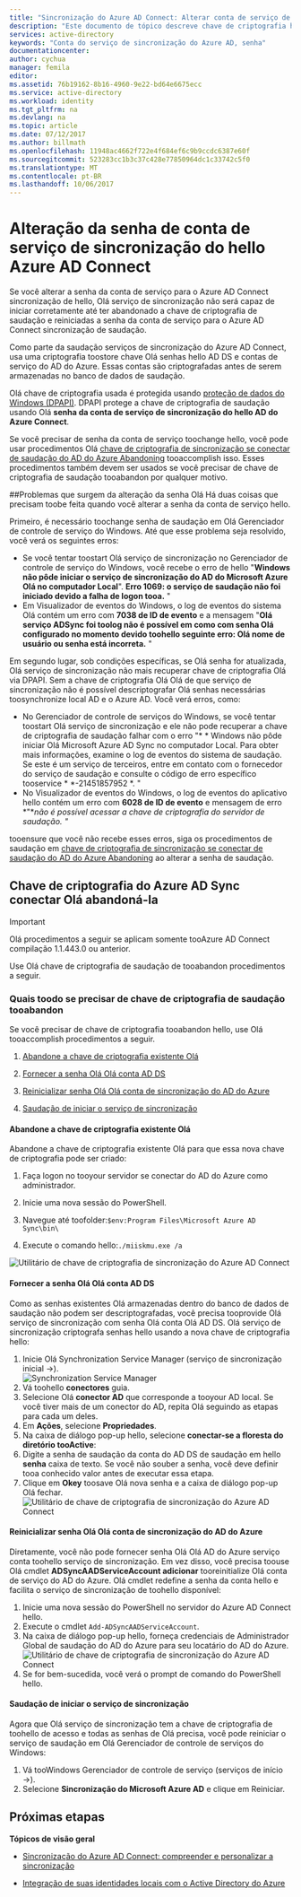 ```yaml
---
title: "Sincronização do Azure AD Connect: Alterar conta de serviço de sincronização se conectar de saudação do AD do Azure | Microsoft Docs"
description: "Este documento de tópico descreve chave de criptografia hello e como tooabandon após a senha de saudação é alterado."
services: active-directory
keywords: "Conta do serviço de sincronização do Azure AD, senha"
documentationcenter: 
author: cychua
manager: femila
editor: 
ms.assetid: 76b19162-8b16-4960-9e22-bd64e6675ecc
ms.service: active-directory
ms.workload: identity
ms.tgt_pltfrm: na
ms.devlang: na
ms.topic: article
ms.date: 07/12/2017
ms.author: billmath
ms.openlocfilehash: 11948ac4662f722e4f684ef6c9b9ccdc6387e60f
ms.sourcegitcommit: 523283cc1b3c37c428e77850964dc1c33742c5f0
ms.translationtype: MT
ms.contentlocale: pt-BR
ms.lasthandoff: 10/06/2017
---
```

# <a name="changing-hello-azure-ad-connect-sync-service-account-password"></a>Alteração da senha de conta de serviço de sincronização do hello Azure AD Connect
Se você alterar a senha da conta de serviço para o Azure AD Connect sincronização de hello, Olá serviço de sincronização não será capaz de iniciar corretamente até ter abandonado a chave de criptografia de saudação e reiniciadas a senha da conta de serviço para o Azure AD Connect sincronização de saudação. 

Como parte da saudação serviços de sincronização do Azure AD Connect, usa uma criptografia toostore chave Olá senhas hello AD DS e contas de serviço do AD do Azure.  Essas contas são criptografadas antes de serem armazenadas no banco de dados de saudação. 

Olá chave de criptografia usada é protegida usando [proteção de dados do Windows (DPAPI)](https://msdn.microsoft.com/library/ms995355.aspx). DPAPI protege a chave de criptografia de saudação usando Olá **senha da conta de serviço de sincronização do hello AD do Azure Connect**. 

Se você precisar de senha da conta de serviço toochange hello, você pode usar procedimentos Olá [chave de criptografia de sincronização se conectar de saudação do AD do Azure Abandoning](#abandoning-the-azure-ad-connect-sync-encryption-key) tooaccomplish isso.  Esses procedimentos também devem ser usados se você precisar de chave de criptografia de saudação tooabandon por qualquer motivo.

##<a name="issues-that-arise-from-changing-hello-password"></a>Problemas que surgem da alteração da senha Olá
Há duas coisas que precisam toobe feita quando você alterar a senha da conta de serviço hello.

Primeiro, é necessário toochange senha de saudação em Olá Gerenciador de controle de serviço do Windows.  Até que esse problema seja resolvido, você verá os seguintes erros:


- Se você tentar toostart Olá serviço de sincronização no Gerenciador de controle de serviço do Windows, você recebe o erro de hello "**Windows não pôde iniciar o serviço de sincronização do AD do Microsoft Azure Olá no computador Local**". **Erro 1069: o serviço de saudação não foi iniciado devido a falha de logon tooa.** "
- Em Visualizador de eventos do Windows, o log de eventos do sistema Olá contém um erro com **7038 de ID de evento** e a mensagem "**Olá serviço ADSync foi toolog não é possível em como com senha Olá configurado no momento devido toohello seguinte erro: Olá nome de usuário ou senha está incorreta.** "

Em segundo lugar, sob condições específicas, se Olá senha for atualizada, Olá serviço de sincronização não mais recuperar chave de criptografia Olá via DPAPI. Sem a chave de criptografia Olá Olá de que serviço de sincronização não é possível descriptografar Olá senhas necessárias toosynchronize local AD e o Azure AD.
Você verá erros, como:

- No Gerenciador de controle de serviços do Windows, se você tentar toostart Olá serviço de sincronização e ele não pode recuperar a chave de criptografia de saudação falhar com o erro "* * Windows não pôde iniciar Olá Microsoft Azure AD Sync no computador Local. Para obter mais informações, examine o log de eventos do sistema de saudação. Se este é um serviço de terceiros, entre em contato com o fornecedor do serviço de saudação e consulte o código de erro específico tooservice * *-21451857952 *. "
- No Visualizador de eventos do Windows, o log de eventos do aplicativo hello contém um erro com **6028 de ID de evento** e mensagem de erro *"**não é possível acessar a chave de criptografia do servidor de saudação.* *"*

tooensure que você não recebe esses erros, siga os procedimentos de saudação em [chave de criptografia de sincronização se conectar de saudação do AD do Azure Abandoning](#abandoning-the-azure-ad-connect-sync-encryption-key) ao alterar a senha de saudação.
 
## <a name="abandoning-hello-azure-ad-connect-sync-encryption-key"></a>Chave de criptografia do Azure AD Sync conectar Olá abandoná-la
>[!IMPORTANT]
>Olá procedimentos a seguir se aplicam somente tooAzure AD Connect compilação 1.1.443.0 ou anterior.

Use Olá chave de criptografia de saudação de tooabandon procedimentos a seguir.

### <a name="what-toodo-if-you-need-tooabandon-hello-encryption-key"></a>Quais toodo se precisar de chave de criptografia de saudação tooabandon

Se você precisar de chave de criptografia tooabandon hello, use Olá tooaccomplish procedimentos a seguir.

1. [Abandone a chave de criptografia existente Olá](#abandon-the-existing-encryption-key)

2. [Fornecer a senha Olá Olá conta AD DS](#provide-the-password-of-the-ad-ds-account)

3. [Reinicializar senha Olá Olá conta de sincronização do AD do Azure](#reinitialize-the-password-of-the-azure-ad-sync-account)

4. [Saudação de iniciar o serviço de sincronização](#start-the-synchronization-service)

#### <a name="abandon-hello-existing-encryption-key"></a>Abandone a chave de criptografia existente Olá
Abandone a chave de criptografia existente Olá para que essa nova chave de criptografia pode ser criado:

1. Faça logon no tooyour servidor se conectar do AD do Azure como administrador.

2. Inicie uma nova sessão do PowerShell.

3. Navegue até toofolder:`$env:Program Files\Microsoft Azure AD Sync\bin\`

4. Execute o comando hello:`./miiskmu.exe /a`

![Utilitário de chave de criptografia de sincronização do Azure AD Connect](media/active-directory-aadconnectsync-encryption-key/key5.png)

#### <a name="provide-hello-password-of-hello-ad-ds-account"></a>Fornecer a senha Olá Olá conta AD DS
Como as senhas existentes Olá armazenadas dentro do banco de dados de saudação não podem ser descriptografadas, você precisa tooprovide Olá serviço de sincronização com senha Olá conta Olá AD DS. Olá serviço de sincronização criptografa senhas hello usando a nova chave de criptografia hello:

1. Inicie Olá Synchronization Service Manager (serviço de sincronização inicial →).
</br>![Synchronization Service Manager](./media/active-directory-aadconnectsync-service-manager-ui/startmenu.png)  
2. Vá toohello **conectores** guia.
3. Selecione Olá **conector AD** que corresponde a tooyour AD local. Se você tiver mais de um conector do AD, repita Olá seguindo as etapas para cada um deles.
4. Em **Ações**, selecione **Propriedades**.
5. Na caixa de diálogo pop-up hello, selecione **conectar-se a floresta do diretório tooActive**:
6. Digite a senha de saudação da conta do AD DS de saudação em hello **senha** caixa de texto. Se você não souber a senha, você deve definir tooa conhecido valor antes de executar essa etapa.
7. Clique em **Okey** toosave Olá nova senha e a caixa de diálogo pop-up Olá fechar.
![Utilitário de chave de criptografia de sincronização do Azure AD Connect](media/active-directory-aadconnectsync-encryption-key/key6.png)

#### <a name="reinitialize-hello-password-of-hello-azure-ad-sync-account"></a>Reinicializar senha Olá Olá conta de sincronização do AD do Azure
Diretamente, você não pode fornecer senha Olá Olá AD do Azure serviço conta toohello serviço de sincronização. Em vez disso, você precisa toouse Olá cmdlet **ADSyncAADServiceAccount adicionar** tooreinitialize Olá conta de serviço do AD do Azure. Olá cmdlet redefine a senha da conta hello e facilita o serviço de sincronização de toohello disponível:

1. Inicie uma nova sessão do PowerShell no servidor do Azure AD Connect hello.
2. Execute o cmdlet `Add-ADSyncAADServiceAccount`.
3. Na caixa de diálogo pop-up hello, forneça credenciais de Administrador Global de saudação do AD do Azure para seu locatário do AD do Azure.
![Utilitário de chave de criptografia de sincronização do Azure AD Connect](media/active-directory-aadconnectsync-encryption-key/key7.png)
4. Se for bem-sucedida, você verá o prompt de comando do PowerShell hello.

#### <a name="start-hello-synchronization-service"></a>Saudação de iniciar o serviço de sincronização
Agora que Olá serviço de sincronização tem a chave de criptografia de toohello de acesso e todas as senhas de Olá precisa, você pode reiniciar o serviço de saudação em Olá Gerenciador de controle de serviços do Windows:


1. Vá tooWindows Gerenciador de controle de serviço (serviços de início →).
2. Selecione **Sincronização do Microsoft Azure AD** e clique em Reiniciar.

## <a name="next-steps"></a>Próximas etapas
**Tópicos de visão geral**

* [Sincronização do Azure AD Connect: compreender e personalizar a sincronização](active-directory-aadconnectsync-whatis.md)

* [Integração de suas identidades locais com o Active Directory do Azure](active-directory-aadconnect.md)
